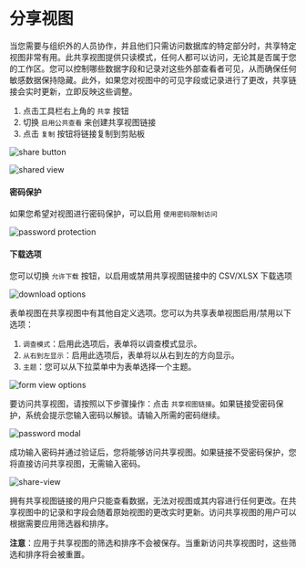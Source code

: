 # 分享视图

当您需要与组织外的人员协作，并且他们只需访问数据库的特定部分时，共享特定视图非常有用。此共享视图提供只读模式，任何人都可以访问，无论其是否属于您的工作区。您可以控制哪些数据字段和记录对这些外部查看者可见，从而确保任何敏感数据保持隐藏。此外，如果您对视图中的可见字段或记录进行了更改，共享链接会实时更新，立即反映这些调整。

1. 点击工具栏右上角的 `共享` 按钮
2. 切换 `启用公共查看` 来创建共享视图链接
3. 点击 `复制` 按钮将链接复制到剪贴板

![share button](https://docs.nocodb.com/assets/images/share-button-9751630544eab59c43f368bcbe4aaaae.png)

![shared view](https://docs.nocodb.com/assets/images/share-view-modal-2c40f95aa822fa2830e1f205431a4b4e.png)

#### 密码保护

如果您希望对视图进行密码保护，可以启用 `使用密码限制访问`

![password protection](https://docs.nocodb.com/assets/images/share-view-modal-2-4bb63f03e7cb528595d3f2f6335fca02.png)

#### 下载选项

您可以切换 `允许下载` 按钮，以启用或禁用共享视图链接中的 CSV/XLSX 下载选项

![download options](https://docs.nocodb.com/assets/images/share-view-modal-3-1202422c5c9bf2b234a5b5ed7a05e805.png)

表单视图在共享视图中有其他自定义选项。您可以为共享表单视图启用/禁用以下选项：

1. `调查模式`：启用此选项后，表单将以调查模式显示。
2. `从右到左显示`：启用此选项后，表单将以从右到左的方向显示。
3. `主题`：您可以从下拉菜单中为表单选择一个主题。

![form view options](https://docs.nocodb.com/assets/images/share-view-form-a0f60904770cda6be5710e12a60077bd.png)

要访问共享视图，请按照以下步骤操作：点击 `共享视图链接`。如果链接受密码保护，系统会提示您输入密码以解锁。请输入所需的密码继续。

![password modal](https://docs.nocodb.com/assets/images/share-view-password-8b55b2f905ed895f6ceddccad842c205.png)

成功输入密码并通过验证后，您将能够访问共享视图。如果链接不受密码保护，您将直接访问共享视图，无需输入密码。

![share-view](https://docs.nocodb.com/assets/images/share-view-22f8daabd281e5b6199d1e03ab814378.png)

拥有共享视图链接的用户只能查看数据，无法对视图或其内容进行任何更改。在共享视图中的记录和字段会随着原始视图的更改实时更新。访问共享视图的用户可以根据需要应用筛选器和排序。

**注意**：应用于共享视图的筛选和排序不会被保存。当重新访问共享视图时，这些筛选和排序将会被重置。